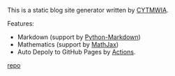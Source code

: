 This is a static blog site generator written by [CYTMWIA](https://github.com/CYTMWIA).  

Features:
- Markdown (support by [Python-Markdown](https://python-markdown.github.io/#python-markdown))
- Mathematics (support by [MathJax](https://www.mathjax.org/))
- Auto Depoly to GitHub Pages by [Actions](https://github.com/CYTMWIA/simple-blog/tree/master/.github/workflows).

[repo](https://github.com/CYTMWIA/simple-blog)  

